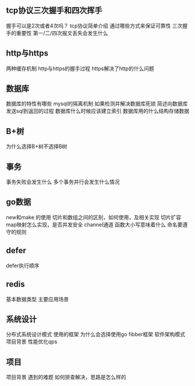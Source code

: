## tcp协议三次握手和四次挥手
  握手可以是2次或者4次吗？
  tcp协议简单介绍
  通过哪些方式来保证可靠性
  三次握手的重要性
  第一/二/四次报文丢失会发生什么

## http与https
  两种缓存机制
  http与https的握手过程
  https解决了http的什么问题

## 数据库
  数据库的特性有哪些
  mysql的隔离机制
  如果检测并解决数据库死锁
  简述向数据库发送sql到返回的过程
  数据库什么时候应该建立索引
  数据库用的什么结构存储数据

## B+树  
  为什么选择B+树不选择B树

## 事务  
  事务失败会发生什么
  多个事务并行会发生什么情况

## go数据
  new和make 的使用
  切片和数组之间的区别，如何使用，及相关实现
  切片扩容
  map映射怎么实现，是否并发安全
  channel通道
  函数大小写意味着什么
  命名要遵守的规则

## defer
  defer执行顺序
  

## redis
  基本数据类型
  主要应用场景
  
  
  
  

## 系统设计
  分布式系统设计模式
  使用的框架
  为什么会选择使用go fibber框架
  软件架构模式
  项目背景
  性能优化qps


## 项目
  项目背景
  遇到的难题
  如何排查解决，思路是怎么样的
  
  
  
  
